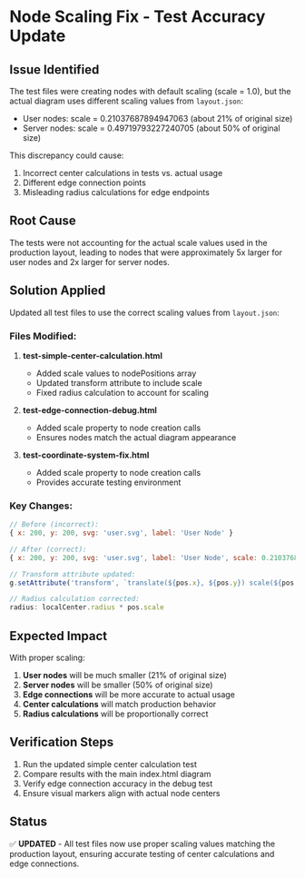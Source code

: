 # Node Scaling Fix - Test Accuracy Update

## Issue Identified
The test files were creating nodes with default scaling (scale = 1.0), but the actual diagram uses different scaling values from `layout.json`:
- User nodes: scale = 0.21037687894947063 (about 21% of original size)
- Server nodes: scale = 0.49719793227240705 (about 50% of original size)

This discrepancy could cause:
1. Incorrect center calculations in tests vs. actual usage
2. Different edge connection points
3. Misleading radius calculations for edge endpoints

## Root Cause
The tests were not accounting for the actual scale values used in the production layout, leading to nodes that were approximately 5x larger for user nodes and 2x larger for server nodes.

## Solution Applied
Updated all test files to use the correct scaling values from `layout.json`:

### Files Modified:
1. **test-simple-center-calculation.html**
   - Added scale values to nodePositions array
   - Updated transform attribute to include scale
   - Fixed radius calculation to account for scaling

2. **test-edge-connection-debug.html**
   - Added scale property to node creation calls
   - Ensures nodes match the actual diagram appearance

3. **test-coordinate-system-fix.html**
   - Added scale property to node creation calls
   - Provides accurate testing environment

### Key Changes:
```javascript
// Before (incorrect):
{ x: 200, y: 200, svg: 'user.svg', label: 'User Node' }

// After (correct):
{ x: 200, y: 200, svg: 'user.svg', label: 'User Node', scale: 0.21037687894947063 }
```

```javascript
// Transform attribute updated:
g.setAttribute('transform', `translate(${pos.x}, ${pos.y}) scale(${pos.scale})`);
```

```javascript
// Radius calculation corrected:
radius: localCenter.radius * pos.scale
```

## Expected Impact
With proper scaling:
1. **User nodes** will be much smaller (21% of original size)
2. **Server nodes** will be smaller (50% of original size)
3. **Edge connections** will be more accurate to actual usage
4. **Center calculations** will match production behavior
5. **Radius calculations** will be proportionally correct

## Verification Steps
1. Run the updated simple center calculation test
2. Compare results with the main index.html diagram
3. Verify edge connection accuracy in the debug test
4. Ensure visual markers align with actual node centers

## Status
✅ **UPDATED** - All test files now use proper scaling values matching the production layout, ensuring accurate testing of center calculations and edge connections.
